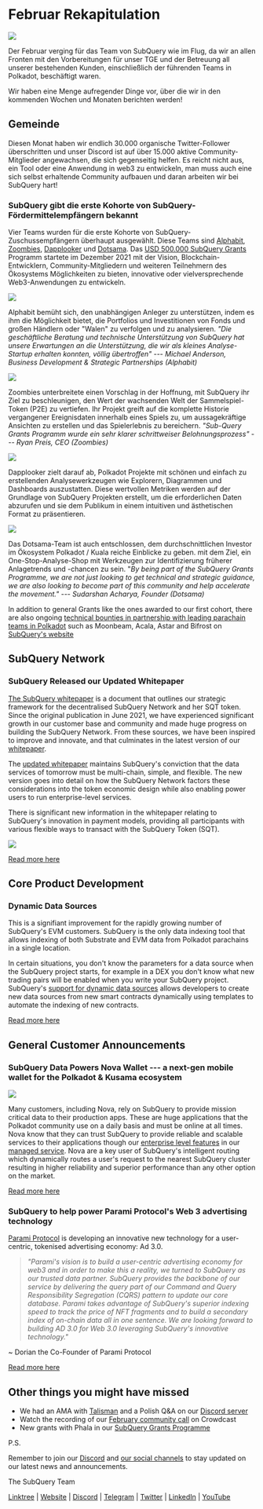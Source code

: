 # Februar Rekapitulation

![](https://miro.medium.com/max/1400/1*T3DLiAKSIy-AjRia_JJjow.png)

Der Februar verging für das Team von SubQuery wie im Flug, da wir an allen Fronten mit den Vorbereitungen für unser TGE und der Betreuung all unserer bestehenden Kunden, einschließlich der führenden Teams in Polkadot, beschäftigt waren.

Wir haben eine Menge aufregender Dinge vor, über die wir in den kommenden Wochen und Monaten berichten werden!

## Gemeinde

Diesen Monat haben wir endlich 30.000 organische Twitter-Follower überschritten und unser Discord ist auf über 15.000 aktive Community-Mitglieder angewachsen, die sich gegenseitig helfen. Es reicht nicht aus, ein Tool oder eine Anwendung in web3 zu entwickeln, man muss auch eine sich selbst erhaltende Community aufbauen und daran arbeiten wir bei SubQuery hart!

### SubQuery gibt die erste Kohorte von SubQuery-Fördermittelempfängern bekannt

Vier Teams wurden für die erste Kohorte von SubQuery-Zuschussempfängern überhaupt ausgewählt. Diese Teams sind [Alphabit](https://www.polkadata.xyz/), [Zoombies](https://zoombies.world/), [Dapplooker](https://dapplooker.com/) und [Dotsama](http://dotsama.ai/). Das [USD 500.000 SubQuery Grants](https://subquery.network/grants) Programm startete im Dezember 2021 mit der Vision, Blockchain-Entwicklern, Community-Mitgliedern und weiteren Teilnehmern des Ökosystems Möglichkeiten zu bieten, innovative oder vielversprechende Web3-Anwendungen zu entwickeln.

![](https://miro.medium.com/max/1400/1*tBnWK4svpGbGuP3mCXyGDg.png)

Alphabit bemüht sich, den unabhängigen Anleger zu unterstützen, indem es ihm die Möglichkeit bietet, die Portfolios und Investitionen von Fonds und großen Händlern oder "Walen" zu verfolgen und zu analysieren. _"Die geschäftliche Beratung und technische Unterstützung von SubQuery hat unsere Erwartungen an die Unterstützung, die wir als kleines Analyse-Startup erhalten konnten, völlig übertroffen" --- Michael Anderson, Business Development & Strategic Partnerships (Alphabit)_

![](https://miro.medium.com/max/1400/1*TpHBDhA7WqNGTOxz9LpifQ.png)

Zoombies unterbreitete einen Vorschlag in der Hoffnung, mit SubQuery ihr Ziel zu beschleunigen, den Wert der wachsenden Welt der Sammelspiel-Token (P2E) zu vertiefen. Ihr Projekt greift auf die komplette Historie vergangener Ereignisdaten innerhalb eines Spiels zu, um aussagekräftige Ansichten zu erstellen und das Spielerlebnis zu bereichern. _"Sub-Query Grants Programm wurde ein sehr klarer schrittweiser Belohnungsprozess" --- Ryan Preis, CEO (Zoombies)_

![](https://miro.medium.com/max/1400/1*4rPD0g-pC3MOU5M5vAtS4w.png)

Dapplooker zielt darauf ab, Polkadot Projekte mit schönen und einfach zu erstellenden Analysewerkzeugen wie Explorern, Diagrammen und Dashboards auszustatten. Diese wertvollen Metriken werden auf der Grundlage von SubQuery Projekten erstellt, um die erforderlichen Daten abzurufen und sie dem Publikum in einem intuitiven und ästhetischen Format zu präsentieren.

![](https://miro.medium.com/max/1400/1*kC8QYVvlUZwUfgXTBFQbgg.png)

Das Dotsama-Team ist auch entschlossen, dem durchschnittlichen Investor im Ökosystem Polkadot / Kuala reiche Einblicke zu geben. mit dem Ziel, ein One-Stop-Analyse-Shop mit Werkzeugen zur Identifizierung früherer Anlagetrends und -chancen zu sein. "_By being part of the SubQuery Grants Programme, we are not just looking to get technical and strategic guidance, we are also looking to become part of this community and help accelerate the movement." --- Sudarshan Acharya, Founder (Dotsama)_

In addition to general Grants like the ones awarded to our first cohort, there are also ongoing [technical bounties in partnership with leading parachain teams in Polkadot](../blogs/20220127-grants-bounties.md) such as Moonbeam, Acala, Astar and Bifrost on [SubQuery's website](https://subquery.network/grants)

## SubQuery Network

### SubQuery Released our Updated Whitepaper

[The SubQuery whitepaper](https://static.subquery.network/whitepaper.pdf) is a document that outlines our strategic framework for the decentralised SubQuery Network and her SQT token. Since the original publication in June 2021, we have experienced significant growth in our customer base and community and made huge progress on building the SubQuery Network. From these sources, we have been inspired to improve and innovate, and that culminates in the latest version of our [whitepaper](https://static.subquery.network/whitepaper.pdf).

The [updated whitepaper](https://static.subquery.network/whitepaper.pdf) maintains SubQuery's conviction that the data services of tomorrow must be multi-chain, simple, and flexible. The new version goes into detail on how the SubQuery Network factors these considerations into the token economic design while also enabling power users to run enterprise-level services.

There is significant new information in the whitepaper relating to SubQuery's innovation in payment models, providing all participants with various flexible ways to transact with the SubQuery Token (SQT).

![](https://miro.medium.com/max/1400/1*EhLefs3-lb47y2LC4Z6jWA.png)

[Read more here](../blogs/20220216-whitepaper-update.md)

## Core Product Development

### Dynamic Data Sources

This is a signifiant improvement for the rapidly growing number of SubQuery's EVM customers. SubQuery is the only data indexing tool that allows indexing of both Substrate and EVM data from Polkadot parachains in a single location.

In certain situations, you don't know the parameters for a data source when the SubQuery project starts, for example in a DEX you don't know what new trading pairs will be enabled when you write your SubQuery project. SubQuery's [support for dynamic data sources](https://university.subquery.network/build/dynamicdatasources.html) allows developers to create new data sources from new smart contracts dynamically using templates to automate the indexing of new contracts.

[Read more here](https://university.subquery.network/build/dynamicdatasources.html)

## General Customer Announcements

### SubQuery Data Powers Nova Wallet --- a next-gen mobile wallet for the Polkadot & Kusama ecosystem

![](https://miro.medium.com/max/1400/1*NkYmEpYLpZYFRkANrvpwPw.png)

Many customers, including Nova, rely on SubQuery to provide mission critical data to their production apps. These are huge applications that the Polkadot community use on a daily basis and must be online at all times. Nova know that they can trust SubQuery to provide reliable and scalable services to their applications though our [enterprise level features](https://blog.subquery.network/blogs/20211228-enterprise-hosted.html) in our [managed service](https://project.subquery.network/). Nova are a key user of SubQuery's intelligent routing which dynamically routes a user's request to the nearest SubQuery cluster resulting in higher reliability and superior performance than any other option on the market.

[Read more here](../customer_announcements/20220210-nova-wallet.md)

### SubQuery to help power Parami Protocol's Web 3 advertising technology

[Parami Protocol](https://parami.io/) is developing an innovative new technology for a user-centric, tokenised advertising economy: Ad 3.0.

> _"Parami's vision is to build a user-centric advertising economy for web3 and in order to make this a reality, we turned to SubQuery as our trusted data partner. SubQuery provides the backbone of our service by delivering the query part of our Command and Query Responsibility Segregation (CQRS) pattern to update our core database. Parami takes advantage of SubQuery's superior indexing speed to track the price of NFT fragments and to build a secondary index of on-chain data all in one sentence. We are looking forward to building AD 3.0 for Web 3.0 leveraging SubQuery's innovative technology."_

~ Dorian the Co-Founder of Parami Protocol

[Read more here](../customer_announcements/20220222-parami.md)

## Other things you might have missed

- We had an AMA with [Talisman](https://talisman.xyz/) and a Polish Q&A on our [Discord server](https://discord.com/channels/796198414798028831/796198414798028834)
- Watch the recording of our [February community call](https://www.crowdcast.io/e/subquery-sessions-february) on Crowdcast
- New grants with Phala in our [SubQuery Grants Programme](https://subquery.network/grants)

P.S.

Remember to join our [Discord](https://discord.com/invite/subquery) and [our social channels](https://linktr.ee/subquerynetwork) to stay updated on our latest news and announcements.

The SubQuery Team

[Linktree](https://linktr.ee/subquerynetwork) | [Website](https://subquery.network/) | [Discord](https://discord.com/invite/78zg8aBSMG) | [Telegram](https://t.me/subquerynetwork) | [Twitter](https://twitter.com/subquerynetwork) | [LinkedIn](https://www.linkedin.com/company/subquery) | [YouTube](https://www.youtube.com/channel/UCi1a6NUUjegcLHDFLr7CqLw)
